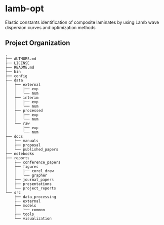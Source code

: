 ﻿lamb-opt
==============================

Elastic constants identification of composite laminates by using Lamb wave dispersion curves and optimization methods

Project Organization
--------------------

    .
    ├── AUTHORS.md
    ├── LICENSE
    ├── README.md
    ├── bin
    ├── config
    ├── data
    │   ├── external
    │   │   ├── exp
    │   │   └── num
    │   ├── interim
    │   │   ├── exp
    │   │   └── num
    │   ├── processed
    │   │   ├── exp
    │   │   └── num
    │   └── raw
    │       ├── exp
    │       └── num
    ├── docs
    │   ├── manuals
    │   ├── proposal
    │   └── published_papers
    ├── notebooks
    ├── reports
    │   ├── conference_papers
    │   ├── figures
    │   │   ├── corel_draw
    │   │   └── grapher
    │   ├── journal_papers
    │   ├── presentations
    │   └── project_reports
    └── src
        ├── data_processing
        ├── external
        ├── models
        │   └── common
        ├── tools
        └── visualization
